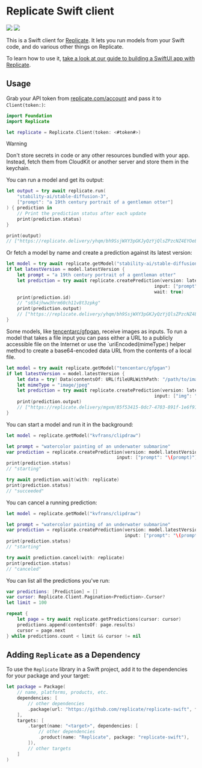 # Replicate Swift client

[![](https://img.shields.io/endpoint?url=https%3A%2F%2Fswiftpackageindex.com%2Fapi%2Fpackages%2Freplicate%2Freplicate-swift%2Fbadge%3Ftype%3Dswift-versions)](https://swiftpackageindex.com/replicate/replicate-swift)
[![](https://img.shields.io/endpoint?url=https%3A%2F%2Fswiftpackageindex.com%2Fapi%2Fpackages%2Freplicate%2Freplicate-swift%2Fbadge%3Ftype%3Dplatforms)](https://swiftpackageindex.com/replicate/replicate-swift)

This is a Swift client for [Replicate].
It lets you run models from your Swift code,
and do various other things on Replicate.

To learn how to use it,
[take a look at our guide to building a SwiftUI app with Replicate](https://replicate.com/docs/get-started/swiftui).

## Usage

Grab your API token from [replicate.com/account](https://replicate.com/account)
and pass it to `Client(token:)`:

```swift
import Foundation
import Replicate

let replicate = Replicate.Client(token: <#token#>)
```

> [!WARNING]
> Don't store secrets in code or any other resources bundled with your app.
> Instead, fetch them from CloudKit or another server and store them in the keychain.

You can run a model and get its output:

```swift
let output = try await replicate.run(
    "stability-ai/stable-diffusion-3",
    ["prompt": "a 19th century portrait of a gentleman otter"]
) { prediction in
    // Print the prediction status after each update
    print(prediction.status)
}

print(output)
// ["https://replicate.delivery/yhqm/bh9SsjWXY3pGKJyQzYjQlsZPzcNZ4EYOeEsPjFytc5TjYeNTA/R8_SD3_00001_.webp"]
```

Or fetch a model by name and create a prediction against its latest version:

```swift
let model = try await replicate.getModel("stability-ai/stable-diffusion-3")
if let latestVersion = model.latestVersion {
    let prompt = "a 19th century portrait of a gentleman otter"
    let prediction = try await replicate.createPrediction(version: latestVersion.id,
                                                       input: ["prompt": "\(prompt)"],
                                                       wait: true)
    print(prediction.id)
    // "s654jhww3hrm60ch11v8t3zpkg"
    print(prediction.output)
    // ["https://replicate.delivery/yhqm/bh9SsjWXY3pGKJyQzYjQlsZPzcNZ4EYOeEsPjFytc5TjYeNTA/R8_SD3_00001_.webp"]
}
```

Some models,
like [tencentarc/gfpgan](https://replicate.com/tencentarc/gfpgan),
receive images as inputs.
To run a model that takes a file input you can pass either
a URL to a publicly accessible file on the Internet
or use the `uriEncoded(mimeType:) helper method to create
a base64-encoded data URL from the contents of a local file.

```swift
let model = try await replicate.getModel("tencentarc/gfpgan")
if let latestVersion = model.latestVersion {
    let data = try! Data(contentsOf: URL(fileURLWithPath: "/path/to/image.jpg"))
    let mimeType = "image/jpeg"
    let prediction = try await replicate.createPrediction(version: latestVersion.id,
                                                       input: ["img": "\(data.uriEncoded(mimeType: mimeType))"])
    print(prediction.output)
    // ["https://replicate.delivery/mgxm/85f53415-0dc7-4703-891f-1e6f912119ad/output.png"]
}
```

You can start a model and run it in the background:

```swift
let model = replicate.getModel("kvfrans/clipdraw")

let prompt = "watercolor painting of an underwater submarine"
var prediction = replicate.createPrediction(version: model.latestVersion!.id,
                                         input: ["prompt": "\(prompt)"])
print(prediction.status)
// "starting"

try await prediction.wait(with: replicate)
print(prediction.status)
// "succeeded"
```

You can cancel a running prediction:

```swift
let model = replicate.getModel("kvfrans/clipdraw")

let prompt = "watercolor painting of an underwater submarine"
var prediction = replicate.createPrediction(version: model.latestVersion!.id,
                                            input: ["prompt": "\(prompt)"])
print(prediction.status)
// "starting"

try await prediction.cancel(with: replicate)
print(prediction.status)
// "canceled"
```

You can list all the predictions you've run:

```swift
var predictions: [Prediction] = []
var cursor: Replicate.Client.Pagination<Prediction>.Cursor?
let limit = 100

repeat {
    let page = try await replicate.getPredictions(cursor: cursor)
    predictions.append(contentsOf: page.results)
    cursor = page.next
} while predictions.count < limit && cursor != nil
```

## Adding `Replicate` as a Dependency

To use the `Replicate` library in a Swift project,
add it to the dependencies for your package and your target:

```swift
let package = Package(
    // name, platforms, products, etc.
    dependencies: [
        // other dependencies
        .package(url: "https://github.com/replicate/replicate-swift", from: "0.22.0"),
    ],
    targets: [
        .target(name: "<target>", dependencies: [
            // other dependencies
            .product(name: "Replicate", package: "replicate-swift"),
        ]),
        // other targets
    ]
)
```

[Replicate]: https://replicate.com

